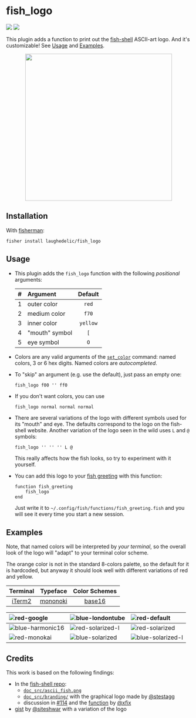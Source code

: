 # fish_logo

[![](https://img.shields.io/badge/license-MIT-blue.svg)](https://www.tldrlegal.com/l/mit)
[![](https://fisherman-wharf.herokuapp.com/badge.svg)](https://fisherman-wharf.herokuapp.com)

This plugin adds a function to print out the [fish-shell](http://fish.sh) ASCII-art logo. And it's customizable! See [Usage](#usage) and [Examples](#examples).

<div align="center">
  <img
    width="400"
    src="https://gist.githubusercontent.com/laughedelic/b7d5e572b0a35afd51fd40a2d9eef66b/raw/6f79af2f94253c2828dff6262f9818468d972e96/default-base16-colors.png"
  />
</div>


## Installation

With [fisherman](https://github.com/fisherman/fisherman):

```
fisher install laughedelic/fish_logo
```


## Usage

* This plugin adds the `fish_logo` function with the following _positional_ arguments:

  | # | Argument       | Default  |
  |--:|:---------------|:--------:|
  | 1 | outer color    |  `red`   |
  | 2 | medium color   |  `f70`   |
  | 3 | inner color    | `yellow` |
  | 4 | "mouth" symbol |   `[`    |
  | 5 | eye symbol     |   `O`    |

* Colors are any valid arguments of the [`set_color`](http://fish.sh/docs/current/commands.html#set_color) command: named colors, 3 or 6 hex digits. Named colors are _autocompleted_.

* To "skip" an argument (e.g. use the default), just pass an empty one:

  ```fish
  fish_logo f00 '' ff0
  ```

* If you don't want colors, you can use

  ```fish
  fish_logo normal normal normal
  ```

* There are several variations of the logo with different symbols used for its "mouth" and eye. The defaults correspond to the logo on the fish-shell website. Another variation of the logo seen in the wild uses `L` and `@` symbols:

  ```fish
  fish_logo '' '' '' L @
  ```

  This really affects how the fish looks, so try to experiment with it yourself.

* You can add this logo to your [fish greeting](http://fish.sh/docs/current/index.html#greeting) with this function:

  ```fish
  function fish_greeting
      fish_logo
  end
  ```

  Just write it to `~/.config/fish/functions/fish_greeting.fish` and you will see it every time you start a new session.


## Examples

Note, that named colors will be interpreted by _your terminal_, so the overall look of the logo will "adapt" to your terminal color scheme.  

The orange color is not in the standard 8-colors palette, so the default for it is hardcoded, but anyway it should look well with different variations of red and yellow.

| Terminal |  Typeface  | Color Schemes |
|:--------:|:----------:|:-------------:|
| [iTerm2] | [mononoki] |   [base16]    |

| ![red-google]      | ![blue-londontube] | ![red-default]      |
|:-------------------|:-------------------|:--------------------|
| ![blue-harmonic16] | ![red-solarized-l] | ![red-solarized]    |
| ![red-monokai]     | ![blue-solarized]  | ![blue-solarized-l] |


## Credits

This work is based on the following findings:

- In the [fish-shell repo](https://github.com/fish-shell/fish-shell):
  + [`doc_src/ascii_fish.png`](https://github.com/fish-shell/fish-shell/blob/master/doc_src/ascii_fish.png)
  + [`doc_src/branding/`](https://github.com/fish-shell/fish-shell/tree/master/doc_src/branding) with the graphical logo made by [@stestagg](https://github.com/stestagg)
  + discussion in [#114](https://github.com/fish-shell/fish-shell/issues/114) and the [function](https://github.com/fish-shell/fish-shell/issues/114#issuecomment-24101750) by [@xfix](https://github.com/xfix)
- [gist](https://gist.github.com/siteshwar/5472791) by [@siteshwar](https://github.com/siteshwar) with a variation of the logo


[iTerm2]: http://iterm2.com/
[mononoki]: http://madmalik.github.io/mononoki/
[base16]: https://github.com/chriskempson/base16/

[red-bright]:      https://gist.githubusercontent.com/laughedelic/b7d5e572b0a35afd51fd40a2d9eef66b/raw/be97b640e8456cceaaac1a94ed3c19698e6e9c15/red-base16-bright.dark.png
[red-colors]:      https://gist.githubusercontent.com/laughedelic/b7d5e572b0a35afd51fd40a2d9eef66b/raw/be97b640e8456cceaaac1a94ed3c19698e6e9c15/red-base16-colors.dark.png
[red-flat]:        https://gist.githubusercontent.com/laughedelic/b7d5e572b0a35afd51fd40a2d9eef66b/raw/be97b640e8456cceaaac1a94ed3c19698e6e9c15/red-base16-flat.dark.png
[red-default]:     https://gist.githubusercontent.com/laughedelic/b7d5e572b0a35afd51fd40a2d9eef66b/raw/be97b640e8456cceaaac1a94ed3c19698e6e9c15/red-base16-default.dark.png
[red-monokai]:     https://gist.githubusercontent.com/laughedelic/b7d5e572b0a35afd51fd40a2d9eef66b/raw/be97b640e8456cceaaac1a94ed3c19698e6e9c15/red-base16-monokai.dark.png
[red-solarized]:   https://gist.githubusercontent.com/laughedelic/b7d5e572b0a35afd51fd40a2d9eef66b/raw/be97b640e8456cceaaac1a94ed3c19698e6e9c15/red-base16-solarized.dark.png
[red-google]:      https://gist.githubusercontent.com/laughedelic/b7d5e572b0a35afd51fd40a2d9eef66b/raw/be97b640e8456cceaaac1a94ed3c19698e6e9c15/red-base16-google.dark.png
[red-tomorrow]:    https://gist.githubusercontent.com/laughedelic/b7d5e572b0a35afd51fd40a2d9eef66b/raw/be97b640e8456cceaaac1a94ed3c19698e6e9c15/red-base16-tomorrow.dark.png
[red-solarized-l]: https://gist.githubusercontent.com/laughedelic/b7d5e572b0a35afd51fd40a2d9eef66b/raw/be97b640e8456cceaaac1a94ed3c19698e6e9c15/red-base16-solarized.light.png

[blue-3024]:        https://gist.githubusercontent.com/laughedelic/b7d5e572b0a35afd51fd40a2d9eef66b/raw/21ec8289629642fa5ed18477825923834f631cfc/blue-base16-3024.dark.png
[blue-eighties]:    https://gist.githubusercontent.com/laughedelic/b7d5e572b0a35afd51fd40a2d9eef66b/raw/21ec8289629642fa5ed18477825923834f631cfc/blue-base16-eighties.dark.png
[blue-harmonic16]:  https://gist.githubusercontent.com/laughedelic/b7d5e572b0a35afd51fd40a2d9eef66b/raw/21ec8289629642fa5ed18477825923834f631cfc/blue-base16-harmonic16.dark.png
[blue-londontube]:  https://gist.githubusercontent.com/laughedelic/b7d5e572b0a35afd51fd40a2d9eef66b/raw/21ec8289629642fa5ed18477825923834f631cfc/blue-base16-londontube.dark.png
[blue-solarized]:   https://gist.githubusercontent.com/laughedelic/b7d5e572b0a35afd51fd40a2d9eef66b/raw/21ec8289629642fa5ed18477825923834f631cfc/blue-base16-solarized.dark.png
[blue-solarized-l]: https://gist.githubusercontent.com/laughedelic/b7d5e572b0a35afd51fd40a2d9eef66b/raw/21ec8289629642fa5ed18477825923834f631cfc/blue-base16-solarized.light.png

